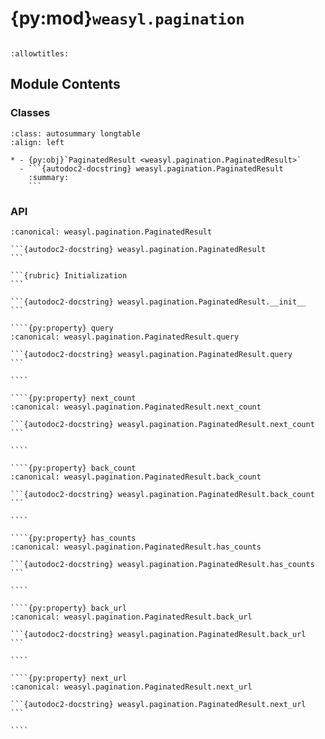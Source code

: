 # {py:mod}`weasyl.pagination`

```{py:module} weasyl.pagination
```

```{autodoc2-docstring} weasyl.pagination
:allowtitles:
```

## Module Contents

### Classes

````{list-table}
:class: autosummary longtable
:align: left

* - {py:obj}`PaginatedResult <weasyl.pagination.PaginatedResult>`
  - ```{autodoc2-docstring} weasyl.pagination.PaginatedResult
    :summary:
    ```
````

### API

`````{py:class} PaginatedResult(select_list, select_count, id_field, url_format, *args, limit=None, count_limit=None, **kwargs)
:canonical: weasyl.pagination.PaginatedResult

```{autodoc2-docstring} weasyl.pagination.PaginatedResult
```

```{rubric} Initialization
```

```{autodoc2-docstring} weasyl.pagination.PaginatedResult.__init__
```

````{py:property} query
:canonical: weasyl.pagination.PaginatedResult.query

```{autodoc2-docstring} weasyl.pagination.PaginatedResult.query
```

````

````{py:property} next_count
:canonical: weasyl.pagination.PaginatedResult.next_count

```{autodoc2-docstring} weasyl.pagination.PaginatedResult.next_count
```

````

````{py:property} back_count
:canonical: weasyl.pagination.PaginatedResult.back_count

```{autodoc2-docstring} weasyl.pagination.PaginatedResult.back_count
```

````

````{py:property} has_counts
:canonical: weasyl.pagination.PaginatedResult.has_counts

```{autodoc2-docstring} weasyl.pagination.PaginatedResult.has_counts
```

````

````{py:property} back_url
:canonical: weasyl.pagination.PaginatedResult.back_url

```{autodoc2-docstring} weasyl.pagination.PaginatedResult.back_url
```

````

````{py:property} next_url
:canonical: weasyl.pagination.PaginatedResult.next_url

```{autodoc2-docstring} weasyl.pagination.PaginatedResult.next_url
```

````

`````
